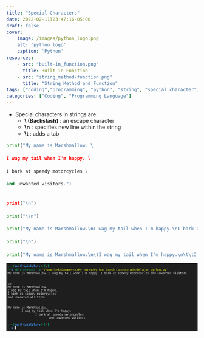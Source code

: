 ```yaml
---
title: "Special Characters"
date: 2022-02-11T23:47:16-05:00
draft: false
cover:
    image: /images/python_logo.png
    alt: 'python logo'
    caption: 'Python'
resources:
    - src: "built-in_function.png"
      title: Built-in Function
    - src: "string_method-function.png"
      title: "String Method and Function"
tags: ["coding","programming", "python", "string", "special character", "escape character", "new line", "tab"]
categories: ["Coding", "Programming Language"]
---
```


- Special characters in strings are:
	-  __\ (Backslash)__ : an escape character
	-  __\n__ : specifies new line within the string 
	-  __\t__ : adds a tab  

```python
print("My name is Marshmallow. \

I wag my tail when I'm happy. \

I bark at speedy motorcycles \

and unwanted visitors.")

  
print("\n")

print("\\n")
  
print("My name is Marshmallow.\nI wag my tail when I'm happy.\nI bark at speedy motorcycles\nand unwanted visitors.")

print("\n")

print("My name is Marshmallow.\n\tI wag my tail when I'm happy.\n\t\tI bark at speedy motorcycles\n\t\t\tand unwanted visitors.")
```

![Special characters](special_characters.png)

